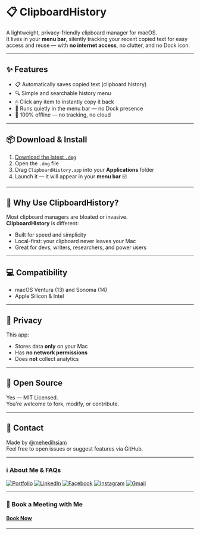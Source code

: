 # 📋 ClipboardHistory

A lightweight, privacy-friendly clipboard manager for macOS.  
It lives in your **menu bar**, silently tracking your recent copied text for easy access and reuse — with **no internet access**, no clutter, and no Dock icon.

---

## ✨ Features

- 📋 Automatically saves copied text (clipboard history)
- 🔍 Simple and searchable history menu
- 🖱 Click any item to instantly copy it back
- 🧊 Runs quietly in the menu bar — no Dock presence
- 🔐 100% offline — no tracking, no cloud

---

## 📦 Download & Install

1. [Download the latest `.dmg`](https://github.com/mehedihsiam/mac-clipboard-history/releases)
2. Open the `.dmg` file
3. Drag `ClipboardHistory.app` into your **Applications** folder
4. Launch it — it will appear in your **menu bar** ☑️

---

## 🧠 Why Use ClipboardHistory?

Most clipboard managers are bloated or invasive.  
**ClipboardHistory** is different:

- Built for speed and simplicity
- Local-first: your clipboard never leaves your Mac
- Great for devs, writers, researchers, and power users

---

## 💻 Compatibility

- macOS Ventura (13) and Sonoma (14)
- Apple Silicon & Intel

---

## 🔐 Privacy

This app:

- Stores data **only** on your Mac
- Has **no network permissions**
- Does **not** collect analytics

---

## 📁 Open Source

Yes — MIT Licensed.  
You're welcome to fork, modify, or contribute.

---

## 📮 Contact

Made by [@mehedihsiam](https://github.com/mehedihsiam)  
Feel free to open issues or suggest features via GitHub.

---

### ℹ️ About Me & FAQs

[![Portfolio](https://img.shields.io/badge/Portfolio-fff?style=for-the-badge&logo=aboutdotme&logoColor=black)](http://mehedisiam.xyz/)
[![LinkedIn](https://img.shields.io/badge/LinkedIn-0A66C2?style=for-the-badge&logo=linkedin&logoColor=white)](https://linkedin.com/in/mehedihsiam)
[![Facebook](https://img.shields.io/badge/Facebook-1877F2?style=for-the-badge&logo=facebook&logoColor=white)](https://facebook.com/MehediHasanSiamBD)
[![Instagram](https://img.shields.io/badge/Instagram-E4405F?style=for-the-badge&logo=instagram&logoColor=white)](https://instagram.com/mehedihsiam)
[![Gmail](https://img.shields.io/badge/Gmail-D14836?style=for-the-badge&logo=gmail&logoColor=white)](mailto:mehedisiam0022@gmail.com)

---

### 📅 Book a Meeting with Me

#### [Book Now](https://calendar.app.google/UjFpnNbvuTD9WWMe6)

---
